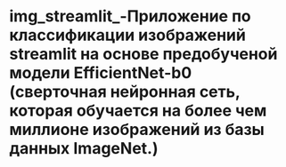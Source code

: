# img_streamlit_-Приложение по классификации изображений streamlit на основе предобученой модели EfficientNet-b0 (сверточная нейронная сеть, которая обучается на более чем миллионе изображений из базы данных ImageNet.)

